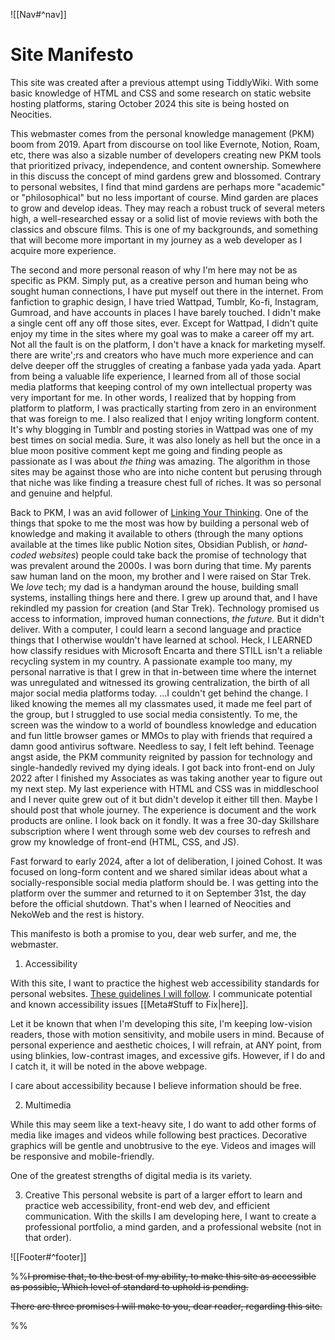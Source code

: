 ![[Nav#^nav]]

# Site Manifesto

This site was created after a previous attempt using TiddlyWiki. With some basic knowledge of HTML and CSS and some research on static website hosting platforms, staring October 2024 this site is being hosted on Neocities.

This webmaster comes from the personal knowledge management (PKM) boom from 2019. Apart from discourse on tool like Evernote, Notion, Roam, etc, there was also a sizable number of developers creating new PKM tools that prioritized privacy, independence, and content ownership. Somewhere in this discuss the concept of mind gardens grew and blossomed. Contrary to personal websites, I find that mind gardens are perhaps more "academic" or "philosophical" but no less important of course. Mind garden are places to grow and develop ideas. They may reach a robust truck of several meters high, a well-researched essay or a solid list of movie reviews with both the classics and obscure films. This is one of my backgrounds, and something that will become more important in my journey as a web developer as I acquire more experience.

The second and more personal reason of why I'm here may not be as specific as PKM. Simply put, as a creative person and human being who sought human connections, I have put myself out there in the internet. From fanfiction to graphic design, I have tried Wattpad, Tumblr, Ko-fi, Instagram, Gumroad, and have accounts in places I have barely touched. I didn't make a single cent off any off those sites, ever. Except for Wattpad, I didn't quite enjoy my time in the sites where my goal was to make a career off my art. Not all the fault is on the platform, I don't have a knack for marketing myself. there are write';rs and creators who have much more experience and can delve deeper off the struggles of creating a fanbase yada yada yada. Apart from being a valuable life experience, I learned from all of those social media platforms that keeping control of my own intellectual property was very important for me. In other words, I realized that by hopping from platform to platform, I was practically starting from zero in an environment that was foreign to me. I also realized that I enjoy writing longform content. It's why blogging in Tumblr and posting stories in Wattpad was one of my best times on social media. Sure, it was also lonely as hell but the once in a blue moon positive comment kept me going and finding people as passionate as I was about *the thing* was amazing. The algorithm in those sites may be against those who are into niche content but perusing through that niche was like finding a treasure chest full of riches. It was so personal and genuine and helpful.

Back to PKM, I was an avid follower of [Linking Your Thinking](). One of the things that spoke to me the most was how by building a personal web of knowledge and making it available to others (through the many options available at the times like public Notion sites, Obsidian Publish, or *hand-coded websites*) people could take back the promise of technology that was prevalent around the 2000s. I was born during that time. My parents saw human land on the moon, my brother and I were raised on Star Trek. We *love* tech; my dad is a handyman around the house, building small systems, installing things here and there. I grew up around that, and I have rekindled my passion for creation (and Star Trek). Technology promised us access to information, improved human connections, *the future.* But it didn't deliver. With a computer, I could learn a second language and practice things that I otherwise wouldn't have learned at school. Heck, I LEARNED how classify residues with Microsoft Encarta and there STILL isn't a reliable recycling system in my country. A passionate example too many, my personal narrative is that I grew in that in-between time where the internet was unregulated and witnessed its growing centralization, the birth of all major social media platforms today. ...I couldn't get behind the change. I liked knowing the memes all my classmates used, it made me feel part of the group, but I struggled to use social media consistently. To me, the screen was the window to a world of boundless knowledge and education and fun little browser games or MMOs to play with friends that required a damn good antivirus software. Needless to say, I felt left behind. Teenage angst aside, the PKM community reignited by passion for technology and single-handedly revived my dying ideals. I got back into front-end on July 2022 after I finished my Associates as was taking another year to figure out my next step. My last experience with HTML and CSS was in middleschool and I never quite grew out of it but didn't develop it either till then. Maybe I should post that whole journey. The experience is document and the work products are online. I look back on it fondly. It was a free 30-day Skillshare subscription where I went through some web dev courses to refresh and grow my knowledge of front-end (HTML, CSS, and JS).

Fast forward to early 2024, after a lot of deliberation, I joined Cohost. It was focused on long-form content and we shared similar ideas about what a socially-responsible social media platform should be. I was getting into the platform over the summer and returned to it on September 31st, the day before the official shutdown. That's when I learned of Neocities and NekoWeb and the rest is history.


This manifesto is both a promise to you, dear web surfer, and me, the webmaster.

1. Accessibility

With this site, I want to practice the highest web accessibility standards for personal websites. [These guidelines I will follow](https://www.w3.org/WAI/standards-guidelines/wcag/). I communicate potential and known accessibility issues [[Meta#Stuff to Fix|here]].

Let it be known that when I'm developing this site, I'm keeping low-vision readers, those with motion sensitivity, and mobile users in mind. Because of personal experience and aesthetic choices, I will refrain, at ANY point, from using blinkies, low-contrast images, and excessive gifs. However, if I do and I catch it, it will be noted in the above webpage.

I care about accessibility because I believe information should be free.

2. Multimedia

While this may seem like a text-heavy site, I do want to add other forms of media like images and videos while following best practices. Decorative graphics will be gentle and unobtrusive to the eye. Videos and images will be responsive and mobile-friendly.

One of the greatest strengths of digital media is its variety.

3. Creative
This personal website is part of a larger effort to learn and practice web accessibility, front-end web dev, and efficient communication. With the skills I am developing here, I want to create a professional portfolio, a mind garden, and a professional website (not in that order).



![[Footer#^footer]]

%%~~I promise that, to the best of my ability, to make this site as accessible as possible, Which level of standard to uphold is pending.~~

~~There are three promises I will make to you, dear reader, regarding this site.~~

%%